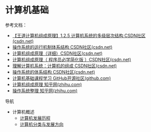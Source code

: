 # 计算机基础

参考文档：

- [【王道计算机组成原理】1.2.5 计算机系统的多级层次结构 CSDN社区(csdn.net)](https://blog.csdn.net/qq_29678157/article/details/128592318)
- [操作系统的运行机制体系结构 CSDN社区(csdn.net)](https://blog.csdn.net/qq_45495899/article/details/109818864)
- [计算机组成原理（详细）CSDN社区(csdn.net)](https://blog.csdn.net/weixin_42303403/article/details/129932204)
- [计算机组成原理（ 程序员必学简化版 ）CSDN社区(csdn.net)](https://blog.csdn.net/weixin_48720080/article/details/124962455)
- [理解计算机系统：计算机的组成 CSDN社区(csdn.net)](https://zhuanlan.zhihu.com/p/74740342)
- [操作系统的体系结构 CSDN社区(csdn.net)](https://blog.csdn.net/2301_76197086/article/details/132976687)
- [计算机基础课程学习 GitHub开源社区(github.com)](https://github.com/LamberttLiu/CS-Basic-SelfLearning/tree/main)
- [计算机组成原理 知乎网(zhihu.com)](https://zhuanlan.zhihu.com/p/554546968)
- [操作系统整理 知乎网(zhihu.com)](https://zhuanlan.zhihu.com/p/557894163)

导航

- 计算机概述
    - [计算机发展历程](000_概述/010_计算机发展历程/000-导读.md)
    - [计算机分类与发展方向](000_概述/020_计算机的分类与发展方向/000-导读.md)